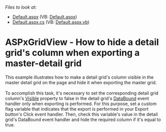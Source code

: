 <!-- default file list -->
*Files to look at*:

* [Default.aspx](./CS/Default.aspx) (VB: [Default.aspx](./VB/Default.aspx))
* [Default.aspx.cs](./CS/Default.aspx.cs) (VB: [Default.aspx.vb](./VB/Default.aspx.vb))
<!-- default file list end -->
# ASPxGridView - How to hide a detail grid's column when exporting a master-detail grid


<p>This example illustrates how to make a detail grid's column visible in the master detail grid on the page and hide it when exporting the master grid.<br><br>To accomplish this task, it's necessary to set the corresponding detail grid column's <a href="https://documentation.devexpress.com/AspNet/DevExpress.Web.WebColumnBase.Visible.property">Visible</a> property to false in the detail grid's <a href="https://documentation.devexpress.com/AspNet/DevExpress.Web.ASPxDataWebControlBase.DataBound.event">DataBound</a> event handler only when exporting is performed. For this purpose, set a custom flag variable that indicates that the export is performed in your Export button's Click event handler. Then, check this variable's value in the detail grid's DataBound event handler and hide the required column if it's equal to true.</p>

<br/>


